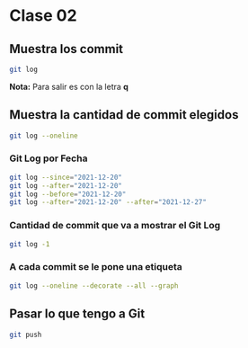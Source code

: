 # Clase 02

## Muestra los commit
```sh
git log
```

**Nota:** Para salir es con la letra **q**

## Muestra la cantidad de commit elegidos
```sh
git log --oneline
```

### Git Log por Fecha
```sh
git log --since="2021-12-20"
git log --after="2021-12-20"
git log --before="2021-12-20"
git log --after="2021-12-20" --after="2021-12-27"
```

### Cantidad de commit que va a mostrar el Git Log
```sh
git log -1
```

### A cada commit se le pone una etiqueta
```sh
git log --oneline --decorate --all --graph
```

## Pasar lo que tengo a Git
```sh
git push
```